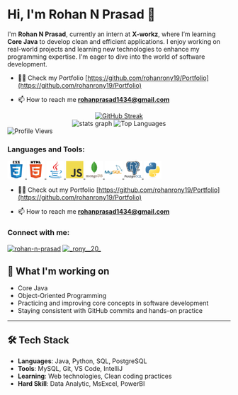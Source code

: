 # Hi, I'm Rohan N Prasad 👋

I'm **Rohan N Prasad**, currently an intern at **X-workz**, where I’m learning **Core Java** to develop clean and efficient applications. I enjoy working on real-world projects and learning new technologies to enhance my programming expertise.
I'm eager to dive into the world of software development.                                                                                                                                                                                                                                                                                                                                                                                 
- 👨‍💻 Check my Portfolio [https://github.com/rohanrony19/Portfolio](https://github.com/rohanrony19/Portfolio)  
 
- 📫 How to reach me **rohanprasad1434@gmail.com**    
<!DOCTYPE html>
<html lang="en">
<head> 
  <meta charset="UTF-8">   
</head>
<body>  
  <div align="center">
   <!-- GitHub Stats Graph -->
    <a href="https://git.io/streak-stats" target="_blank">
  <img src="https://streak-stats.demolab.com/?user=rohanrony19&theme=dark&hide_border=true" alt="GitHub Streak" >
</a><br>

  <img src="https://github-readme-stats.vercel.app/api?username=rohanrony19&hide_title=false&hide_rank=false&show_icons=true&include_all_commits=true&count_private=true&disable_animations=false&theme=dracula&locale=en&hide_border=false" height="150" alt="stats graph">
 <!-- Top Languages -->
<img src="https://github-readme-stats.vercel.app/api/top-langs/?username=rohanrony19&layout=compact&theme=tokyonight" height="150" alt="Top Languages">

  </div>
   
  <!-- Profile Views Badge -->  
  <img src="https://komarev.com/ghpvc/?username=rohanrony19&color=blueviolet" alt="Profile Views">
</body>
  </html>
<h3 align="left">Languages and Tools:</h3>
<p align="left"> <a href="https://www.w3schools.com/css/" target="_blank" rel="noreferrer"> <img src="https://raw.githubusercontent.com/devicons/devicon/master/icons/css3/css3-original-wordmark.svg" alt="css3" width="40" height="40"/> </a> <a href="https://www.w3.org/html/" target="_blank" rel="noreferrer"> <img src="https://raw.githubusercontent.com/devicons/devicon/master/icons/html5/html5-original-wordmark.svg" alt="html5" width="40" height="40"/> </a> <a href="https://www.java.com" target="_blank" rel="noreferrer"> <img src="https://raw.githubusercontent.com/devicons/devicon/master/icons/java/java-original.svg" alt="java" width="40" height="40"/> </a> <a href="https://developer.mozilla.org/en-US/docs/Web/JavaScript" target="_blank" rel="noreferrer"> <img src="https://raw.githubusercontent.com/devicons/devicon/master/icons/javascript/javascript-original.svg" alt="javascript" width="40" height="40"/> </a> <a href="https://www.mongodb.com/" target="_blank" rel="noreferrer"> <img src="https://raw.githubusercontent.com/devicons/devicon/master/icons/mongodb/mongodb-original-wordmark.svg" alt="mongodb" width="40" height="40"/> </a> <a href="https://www.mysql.com/" target="_blank" rel="noreferrer"> <img src="https://raw.githubusercontent.com/devicons/devicon/master/icons/mysql/mysql-original-wordmark.svg" alt="mysql" width="40" height="40"/> </a> <a href="https://www.postgresql.org" target="_blank" rel="noreferrer"> <img src="https://raw.githubusercontent.com/devicons/devicon/master/icons/postgresql/postgresql-original-wordmark.svg" alt="postgresql" width="40" height="40"/> </a> <a href="https://www.python.org" target="_blank" rel="noreferrer"> <img src="https://raw.githubusercontent.com/devicons/devicon/master/icons/python/python-original.svg" alt="python" width="40" height="40"/> </a> </p>

- 👨‍💻 Check out my Portfolio [https://github.com/rohanrony19/Portfolio](https://github.com/rohanrony19/Portfolio)

- 📫 How to reach me **rohanprasad1434@gmail.com**


<h3 align="left">Connect with me:</h3>
<p align="left">
<a href="https://linkedin.com/in/rohan-n-prasad" target="blank"><img align="center" src="https://raw.githubusercontent.com/rahuldkjain/github-profile-readme-generator/master/src/images/icons/Social/linked-in-alt.svg" alt="rohan-n-prasad" height="30" width="40" /></a>
<a href="https://instagram.com/_rony__20_" target="blank"><img align="center" src="https://raw.githubusercontent.com/rahuldkjain/github-profile-readme-generator/master/src/images/icons/Social/instagram.svg" alt="_rony__20_" height="30" width="40" /></a>
</p>

## 🌱 What I'm working on
- Core Java   
- Object-Oriented Programming  
- Practicing and improving core concepts in software development
- Staying consistent with GitHub commits and hands-on practice

---

## 🛠 Tech Stack

- **Languages**: Java, Python, SQL, PostgreSQL 
- **Tools**: MySQL, Git, VS Code, IntelliJ  
- **Learning**: Web technologies, Clean coding practices
- **Hard Skill**: Data Analytic, MsExcel, PowerBI
